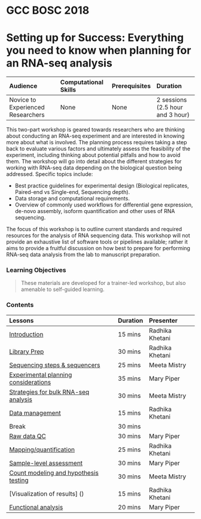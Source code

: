 # GCC BOSC 2018
# Setting up for Success: Everything you need to know when planning for an RNA-seq analysis

| Audience | Computational Skills | Prerequisites | Duration |
:----------|:----------|:----------|:----------|
| Novice to Experienced Researchers | None | None | 2 sessions (2.5 hour and 3 hour)|

This two-part workshop is geared towards researchers who are thinking about conducting an RNA-seq experiment and are interested in knowing more about what is involved. The planning process requires taking a step back to evaluate various factors and ultimately assess the feasibility of the experiment, including thinking about potential pitfalls and how to avoid them. The workshop will go into detail about the different strategies for working with RNA-seq data depending on the biological question being addressed. Specific topics include:

* Best practice guidelines for experimental design (Biological replicates, Paired-end vs Single-end, Sequencing depth).
* Data storage and computational requirements.
* Overview of commonly used workflows for differential gene expression, de-novo assembly, isoform quantification and other uses of RNA sequencing.

The focus of this workshop is to outline current standards and required resources for the analysis of RNA sequencing data. This workshop will not provide an exhaustive list of software tools or pipelines available; rather it aims to provide a fruitful discussion on how best to prepare for performing RNA-seq data analysis from the lab to manuscript preparation.

### Learning Objectives



> These materials are developed for a trainer-led workshop, but also amenable to self-guided learning.

### Contents


| Lessons            | Duration | Presenter | 
|:------------------------|:----------|:----------|
| [Introduction](https://hbctraining.github.io/hbctraining/GCC-BOSC-2018/blob/master/slides/Intro_to_workshop.pdf) | 15 mins | Radhika Khetani |
| [Library Prep](https://hbctraining.github.io/hbctraining/GCC-BOSC-2018/blob/master/slides/library_prep.pdf) | 30 mins | Radhika Khetani |
| [Sequencing steps & sequencers](https://hbctraining.github.io/hbctraining/GCC-BOSC-2018/blob/master/slides/sequencing_technologies_mm.pdf) | 25 mins | Meeta Mistry |
| [Experimental planning considerations]() | 35 mins | Mary Piper |
| [Strategies for bulk RNA-seq analysis](https://hbctraining.github.io/hbctraining/GCC-BOSC-2018/blob/master/slides/RNAseq-strategies_mm.pdf) | 30 mins | Meeta Mistry |
| [Data management](https://hbctraining.github.io/hbctraining/GCC-BOSC-2018/blob/master/slides/data_management.pdf) | 15 mins | Radhika Khetani |
| Break | 30 mins |  |
| [Raw data QC](https://hbctraining.github.io/hbctraining/GCC-BOSC-2018/blob/master/slides/QC_rawdata_mp.pdf) | 30 mins | Mary Piper |
| [Mapping/quantification](https://hbctraining.github.io/hbctraining/GCC-BOSC-2018/blob/master/slides/alignment_quantification.pdf)| 25 mins | Radhika Khetani |
| [Sample-level assessment](https://hbctraining.github.io/GCC-BOSC-2018/lessons/sample_level_QC.html) | 30 mins | Mary Piper |
| [Count modeling and hypothesis testing]() | 30 mins | Meeta Mistry |
| [Visualization of results] ()| 15 mins | Radhika Khetani |
| [Functional analysis](https://hbctraining.github.io/hbctraining/GCC-BOSC-2018/blob/master/slides/functional_analysis_mp.pdf) | 20 mins | Mary Piper |
